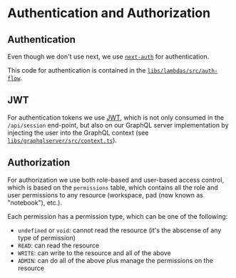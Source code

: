 # Authentication and Authorization

## Authentication

Even though we don't use next, we use [`next-auth`](https://next-auth.js.org) for authentication.

This code for authentication is contained in the [`libs/lambdas/src/auth-flow`](../libs/lambdas/src/auth-flow/).

## JWT

For authentication tokens we use [JWT](https://jwt.io/), which is not only consumed in the `/api/session` end-point, but also on our GraphQL server implementation by injecting the user into the GraphQL context (see [`libs/graphqlserver/src/context.ts`](../libs/graphqlserver/src/context.ts)).

## Authorization

For authorization we use both role-based and user-based access control, which is based on the `permissions` table, which contains all the role and user permissions to any resource (workspace, pad (now known as "notebook"), etc.).

Each permission has a permission type, which can be one of the following:

- `undefined` or `void`: cannot read the resource (it's the abscense of any type of permission)
- `READ`: can read the resource
- `WRITE`: can write to the resource and all of the above
- `ADMIN`: can do all of the above plus manage the permissions on the resource
